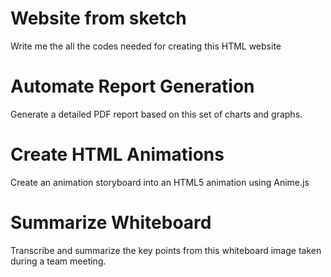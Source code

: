 # Website from sketch

Write me the all the codes needed for creating this HTML website

# Automate Report Generation

Generate a detailed PDF report based on this set of charts and graphs.

# Create HTML Animations

Create an animation storyboard into an HTML5 animation using Anime.js

# Summarize Whiteboard

Transcribe and summarize the key points from this whiteboard image taken during a team meeting.


